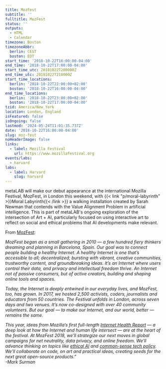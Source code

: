 ```yaml
---
title: MozFest
subtitle: ''
fulltitle: MozFest
status: ''
outputs:
  - HTML
  - Calendar
timezone: Boston
timezoneAbbr:
  berlin: CEST
  boston: EDT
start_time: '2018-10-22T16:00:00-04:00'
end_time: '2018-10-22T17:00:00-04:00'
start_time_utc: 20181022T200000Z
end_time_utc: 20181022T210000Z
start_time_locations:
  berlin: '2018-10-22T22:00:00+02:00'
  boston: '2018-10-22T16:00:00-04:00'
end_time_locations:
  berlin: '2018-10-22T23:00:00+02:00'
  boston: '2018-10-22T17:00:00-04:00'
tzid: America/New_York
location: London, England
isFeatured: false
isOngoing: false
lastmod: '2024-05-24T11:01:35.737Z'
date: '2018-10-22T16:00:00-04:00'
slug: moz-fest
noHeaderImage: false
links:
  - label: Mozilla Festival
    url: https://www.mozillafestival.org
events/labs:
  - harvard
labs:
  - label: Harvard
    slug: harvard
---
```

metaLAB will make our debut appearance at the international Mozilla Festival, MozFest, in London this weekend, with {{< link "p/moral-labyrinth" >}}Moral Labyrinth{{< /link >}} a walking installation created by Sarah Newman that contends with the Value Alignment Problem in artificial intelligence. This is part of metaLAB's ongoing exploration of the intersection of Art + AI, particularly focused on using interactive art to reflect on social and ethical problems that AI developments make relevant.

From [MozFest](https://www.mozillafestival.org/en/get-to-know-mozfest/):<br />

*MozFest began as a small gathering in 2010 — a few hundred fiery thinkers dreaming and planning in Barcelona, Spain. Our goal was to connect people building a healthy Internet.
A healthy Internet is one that’s accessible to all; decentralized; bursting with vibrant, creative communities, trustworthy content, and groundbreaking ideas. It’s an Internet where users control their data, and privacy and intellectual freedom thrive. An Internet not of passive consumers, but of active creators, building and shaping online tools and spaces.*

*Today, the Internet is deeply entwined in our everyday lives, and MozFest, too, has grown. In 2017, we hosted 2,500 activists, coders, journalists and educators from 50 countries. The Festival unfolds in London, across seven days and two venues. It’s now co-designed with over 40 community volunteers. But our goal — to make our Internet, and our world, better — remains the same.*

*This year, ideas from Mozilla’s first full-length [Internet Health Report](https://internethealthreport.org/2018/) — a deep look at how the Internet and human life intersect — are at the heart of the festival. At MozFest 2018, we’ll strategize our next moves in global campaigns for net neutrality, data privacy, and online freedom. We’ll advance thinking on topics like [ethical AI](https://internethealthreport.org/2018/intelligent-machines-arent-always-right/) and [common-sense tech policy](https://internethealthreport.org/2018/germanys-hate-speech-law-makes-global-waves/). We’ll collaborate on code, on art and practical ideas, creating seeds for the next great open-source products."* <br />
*-Mark Surman*